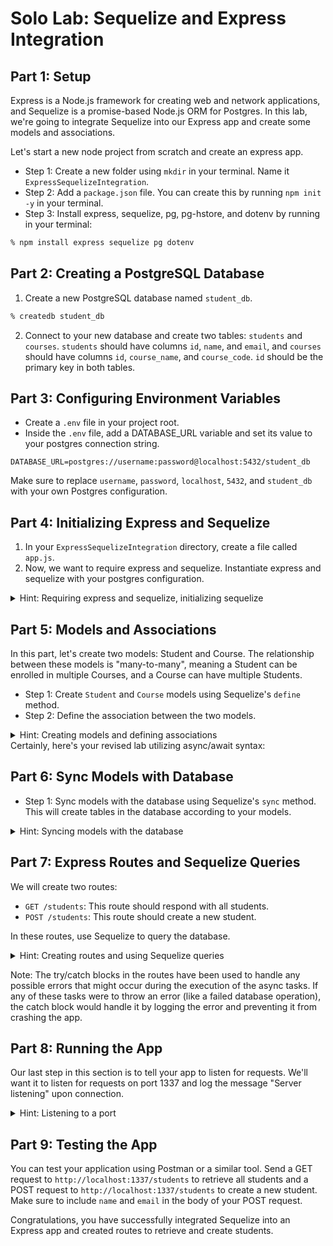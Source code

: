 # Solo Lab: Sequelize and Express Integration

## Part 1: Setup

Express is a Node.js framework for creating web and network applications, and Sequelize is a promise-based Node.js ORM for Postgres. In this lab, we're going to integrate Sequelize into our Express app and create some models and associations.

Let's start a new node project from scratch and create an express app.

- Step 1: Create a new folder using `mkdir` in your terminal. Name it `ExpressSequelizeIntegration`.
- Step 2: Add a `package.json` file. You can create this by running `npm init -y` in your terminal.
- Step 3: Install express, sequelize, pg, pg-hstore, and dotenv by running in your terminal:

```zsh
% npm install express sequelize pg dotenv
```

## Part 2: Creating a PostgreSQL Database

1. Create a new PostgreSQL database named `student_db`.

```zsh
% createdb student_db
```

2. Connect to your new database and create two tables: `students` and `courses`. `students` should have columns `id`, `name`, and `email`, and `courses` should have columns `id`, `course_name`, and `course_code`. `id` should be the primary key in both tables.

## Part 3: Configuring Environment Variables

- Create a `.env` file in your project root.
- Inside the `.env` file, add a DATABASE_URL variable and set its value to your postgres connection string.

```
DATABASE_URL=postgres://username:password@localhost:5432/student_db
```

Make sure to replace `username`, `password`, `localhost`, `5432`, and `student_db` with your own Postgres configuration.

## Part 4: Initializing Express and Sequelize

1. In your `ExpressSequelizeIntegration` directory, create a file called `app.js`.
2. Now, we want to require express and sequelize. Instantiate express and sequelize with your postgres configuration.

<details>
<summary>Hint: Requiring express and sequelize, initializing sequelize</summary>

```javascript
require("dotenv").config();
const express = require("express");
const Sequelize = require("sequelize");

const app = express();
const sequelize = new Sequelize(process.env.DATABASE_URL);
```

</details>

## Part 5: Models and Associations

In this part, let's create two models: Student and Course. The relationship between these models is "many-to-many", meaning a Student can be enrolled in multiple Courses, and a Course can have multiple Students.

- Step 1: Create `Student` and `Course` models using Sequelize's `define` method.
- Step 2: Define the association between the two models.

<details>
<summary>Hint: Creating models and defining associations</summary>

```javascript
const Student = sequelize.define("student", {
  name: Sequelize.STRING,
  email: Sequelize.STRING,
});

const Course = sequelize.define("course", {
  course_name: Sequelize.STRING,
  course_code: Sequelize.STRING,
});

Student.belongsToMany(Course, { through: "StudentCourses" });
Course.belongsToMany(Student, { through: "StudentCourses" });
```

</details>
Certainly, here's your revised lab utilizing async/await syntax:

## Part 6: Sync Models with Database

- Step 1: Sync models with the database using Sequelize's `sync` method. This will create tables in the database according to your models.

<details>
<summary>Hint: Syncing models with the database</summary>

```javascript
(async () => {
  try {
    await sequelize.sync();
    console.log("Models synced with database");
  } catch (err) {
    console.error(err);
  }
})();
```

</details>

## Part 7: Express Routes and Sequelize Queries

We will create two routes:

- `GET /students`: This route should respond with all students.
- `POST /students`: This route should create a new student.

In these routes, use Sequelize to query the database.

<details>
<summary>Hint: Creating routes and using Sequelize queries</summary>

```javascript
// bodyParser middleware is required to parse the body of POST requests
app.use(express.json());
app.use(express.urlencoded({ extended: false }));

app.get("/students", async (req, res) => {
  try {
    const students = await Student.findAll();
    res.json(students);
  } catch (err) {
    console.error(err);
  }
});

app.post("/students", async (req, res) => {
  try {
    const student = await Student.create(req.body);
    res.json(student);
  } catch (err) {
    console.error(err);
  }
});
```

</details>

Note: The try/catch blocks in the routes have been used to handle any possible errors that might occur during the execution of the async tasks. If any of these tasks were to throw an error (like a failed database operation), the catch block would handle it by logging the error and preventing it from crashing the app.

## Part 8: Running the App

Our last step in this section is to tell your app to listen for requests. We'll want it to listen for requests on port 1337 and log the message "Server listening" upon connection.

<details>
<summary>Hint: Listening to a port</summary>

```javascript
const PORT = 1337;
app.listen(PORT, () => {
  console.log(`listening on port ${PORT}`);
});
```

</details>

## Part 9: Testing the App

You can test your application using Postman or a similar tool. Send a GET request to `http://localhost:1337/students` to retrieve all students and a POST request to `http://localhost:1337/students` to create a new student. Make sure to include `name` and `email` in the body of your POST request.

Congratulations, you have successfully integrated Sequelize into an Express app and created routes to retrieve and create students.
